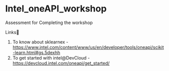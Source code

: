 # Intel_oneAPI_workshop
Assessment for Completing the workshop

Links🔗
1. To know about sklearnex - https://www.intel.com/content/www/us/en/developer/tools/oneapi/scikit-learn.html#gs.5dexhh
2. To get started with intel@DevCloud - https://devcloud.intel.com/oneapi/get_started/
